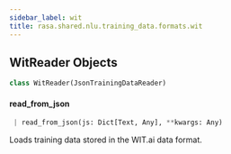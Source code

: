 ```yaml
---
sidebar_label: wit
title: rasa.shared.nlu.training_data.formats.wit
---
```


## WitReader Objects

```python
class WitReader(JsonTrainingDataReader)
```

#### read\_from\_json

```python
 | read_from_json(js: Dict[Text, Any], **kwargs: Any)
```

Loads training data stored in the WIT.ai data format.

